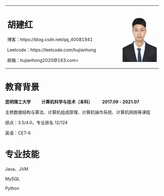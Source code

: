 <table border="0">
  <tr>
    <td width="75%">
      <h1>胡建红</h1>
      <p>博客：https://blog.csdn.net/qq_40081941</p>
      <p>Leetcode：https://leetcode.com/hujianhong</p>
      <p>邮箱：hujianhong2020@163.com></p>
    </td>
    <td width="25%">
      <img src="/me_work.jpg" width="100%"> 
    </td>
  </tr>
</table>
<table border="0">
   <tr>
     <h1>教育背景</h1>
     <p><b>昆明理工大学 &emsp;&emsp; 计算机科学与技术（本科）&emsp;&emsp; 2017.09 - 2021.07</b></p>
     <p>主修数据结构与算法、计算机组成原理、计算机操作系统、计算机网络等课程</p>
     <p>绩点：3.5/4.0，专业排名 12/124</p>
     <p>英语：CET-6</p>
  </tr>
  <tr>
     <h1>专业技能</h1>
     <p>Java、JVM</p>
     <p>MySQL</p>
     <p>Python</p>
  </tr>
</table>
